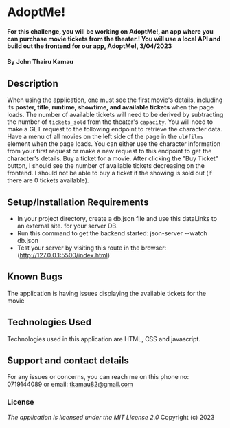 # AdoptMe!
#### For this challenge, you will be working on AdoptMe!, an app where you can purchase movie tickets from the theater.! You will use a local API and build out the frontend for our app, AdoptMe!, 3/04/2023
#### By **John Thairu Kamau**
## Description
When using the application, one must see the first movie's details, including its **poster, title, runtime, showtime, and available tickets** when the page loads. The number of available tickets will need to be derived by subtracting the number of `tickets_sold` from the theater's `capacity`. You will need to make a GET request to the following endpoint to retrieve the character data. Have a menu of all movies on the left side of the page in the `ul#films` element when the page loads. You can either use the character information from your first request or make a new request to this endpoint to get the character's details. Buy a ticket for a movie. After clicking the "Buy Ticket" button, I should see the number of available tickets decreasing on the frontend. I should not be able to buy a ticket if the showing is sold out (if there are 0 tickets available). 
## Setup/Installation Requirements
* In your project directory, create a db.json file and use this dataLinks to an external site. for your server DB.
* Run this command to get the backend started: json-server --watch db.json
* Test your server by visiting this route in the browser:(http://127.0.0.1:5500/index.html)
## Known Bugs
The application is having issues displaying the available tickets for the movie 
## Technologies Used
Technologies used in this application are HTML, CSS and javascript.
## Support and contact details
For any issues or concerns, you can reach me on this phone no: 0719144089 or  email: tkamau82@gmail.com
### License
*The application is licensed under the MIT License 2.0*
Copyright (c) 2023 
